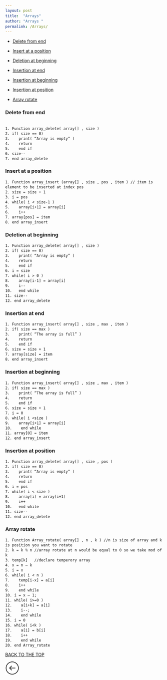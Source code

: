 ```yaml
---
layout: post
title:  "Arrays"
author: "Arrays "
permalink: /Arrays/
---
```


* [Delete from end](#delete-from-end)

* [Insert at a position](#insert-at-a-position)

* [Deletion at beginning](#deletion-at-beginning)

* [Insertion at end](#insertion-at-end)

* [Insertion at beginning](#insertion-at-beginning)

* [Insertion at position](#insertion-at-position)

* [Array rotate](#array-rotate)


### Delete from end

```

1. Function array_delete( array[] , size )
2. if( size == 0)
3.    print( “Array is empty” )
4.    return
5.    end if 
6. size--
7. end array_delete  

```

### Insert at a position

```
1. Function array_insert (array[] , size , pos , item ) // item is element to be inserted at index pos 
2. size = size + 1  
3. i = pos 
4. while( i < size-1 )
5.    array[i+1] = array[i]
6.    i++
7. array[pos] = item
8. end array_insert 

```

### Deletion at beginning

```
1. Function array_delete( array[] , size )
2. if( size == 0)
3.    print( “Array is empty” )
4.    return
5.    end if 
6. i = size 
7. while( i > 0 )
8.    array[i-1] = array[i]
9.    i--
10.   end while
11. size--  
12. end array_delete  

```

### Insertion at end

```
1. Function array_insert( array[] , size , max , item )
2. if( size == max )
3.    print( “The array is full” )
4.    return 
5.    end if
6. size = size + 1
7. array[size] = item
8. end array_insert    

```

### Insertion at beginning

```
1. Function array_insert( array[] , size , max , item )
2. if( size == max )
3.    print( “The array is full” )
4.    return 
5.    end if
6. size = size + 1
7. i = 0 
8. while( i <size )
9.    array[i+1] = array[i]
10.    end while
11. array[0] = item
12. end array_insert

```

### Insertion at position

```
1. Function array_delete( array[] , size , pos )
2. if( size == 0)
3.    print( “Array is empty” )
4.    return
5.    end if 
6. i = pos 
7. while( i < size )
8.    array[i] = array[i+1]
9.    i++
10.   end while
11. size--  
12. end array_delete  

```

### Array rotate

```
1. Function Array_rotate( array[] , n , k ) //n is size of array and k is position you want to rotate
2. k = k % n //array rotate at n would be equal to 0 so we take mod of k 
3. temp[k]   //declare temperory array 
4. x = n – k
5. i = x
6. while( i < n )
7.    temp[i-x] = a[i]
8.    i++
9.    end while
10. i = x – 1;
11. while( i>=0 )
12.    a[i+k] = a[i]
13.    i--;
14.    end while
15. i = 0
16. while( i<k )
17.    a[i] = b[i]
18.    i++
19.    end while
20. end Array_rotate    

```

[BACK TO THE TOP](#top)                                           

 [![](/img/back.png)](/search)
